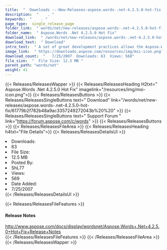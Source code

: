 ```yaml
---
title:  "  Downloads ---New-Releases-aspose.words-.net-4.2.5.0-hot-fix . " 
description:  "    . " 
keywords:  "    . " 
page_type:  single_release_page
folder_link:  " words/net/new-releases/aspose.words-.net-4.2.5.0-hot-fix/"
folder_name:  " Aspose.Words .Net 4.2.5.0 Hot Fix"
download_link:  " /words/net/new-releases/aspose.words-.net-4.2.5.0-hot-fix/61779b2f782b48a9ac3357249272043b"
download_text:  " Download"
intro_text:  " A set of great development practices allows the Aspose.Words Development Team to..."
image_link:  " https://downloads.aspose.com/resources/img/msi-icon.png"
download_count:  "   7/25/2007  Downloads: 63  Views: 568"
file_size:  "  File Size: 12.5 MB "
parent_path: "words/net"
weight: 41 
---
```


{{< Releases/ReleasesWapper >}}
  {{< Releases/ReleasesHeading H2txt=" Aspose.Words .Net 4.2.5.0 Hot Fix" imagelink="/resources/img/msi-icon.png">}}
  {{< Releases/ReleasesButtons >}}
    {{< Releases/ReleasesSingleButtons text=" Download" link="/words/net/new-releases/aspose.words-.net-4.2.5.0-hot-fix/61779b2f782b48a9ac3357249272043b%20%20" >}}
    {{< Releases/ReleasesSingleButtons text=" Support Forum " link="https://forum.aspose.com/c/words" >}}
  {{< Releases/ReleasesButtons >}}
  {{< Releases/ReleasesFileArea >}}
    {{< Releases/ReleasesHeading h4txt="File Details">}}
    {{< Releases/ReleasesDetailsUl >}}
             <li>Downloads:</li><li>63</li><li>File Size:</li><li>12.5 MB</li><li>Posted By:</li><li>ShL77</li><li>Views:</li><li>569</li><li>Date Added:</li><li>7/25/2007</li>
    {{< /Releases/ReleasesDetailsUl >}}

  {{< Releases/ReleasesFileFeatures >}}
      <h4>Release Notes</h4><div><a href="http://www.aspose.com/docs/display/wordsnet/Aspose.Words+.Net+4.2.5.0+Hot+Fix+Release+Notes">http://www.aspose.com/docs/display/wordsnet/Aspose.Words+.Net+4.2.5.0+Hot+Fix+Release+Notes</a></div>
  {{< /Releases/ReleasesFileFeatures >}}
 {{< /Releases/ReleasesFileArea >}}
{{< /Releases/ReleasesWapper >}}



